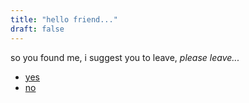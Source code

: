 ```yaml
---
title: "hello friend..."
draft: false
---
```


so you found me, i suggest you to leave, _please leave..._

* [yes](https://)
* [no]()